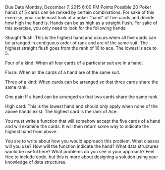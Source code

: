 Due Date
Monday, December 7, 2015
6:00 PM
Points Possible
20
Poker hands of 5 cards can be ranked by certain combinations.  For sake of this exercise, your code must look at a poker “hand” of five cards and decide how high the hand is.  Hands can be as high as a straight flush.  For sake of this exercise, you only need to look for the following hands:

Straight flush:  This is the highest hand and occurs when all five cards can be arranged in contiguous order of rank and are of the same suit.  The highest straight flush goes from the rank of 10 to ace.  The lowest is ace to 5.

Four of a kind:  When all four cards of a particular suit are in a hand.

Flush:  When all the cards of a hand are of the same suit.

Three of a kind: When cards can be arranged so that three cards share the same rank.

One pair: If a hand can be arranged so that two cards share the same rank.

High card:  This is the lowest hand and should only apply when none of the above hands exist.  The highest card is the rank of Ace.

 

You must write a function that will somehow accept the five cards of a hand and will examine the cards.  It will then return some way to indicate the highest hand from above.

You are to write about how you would approach this problem.  What classes will you use?  How will the function indicate the hand?  What data structures would be useful here?  What problems do you see in your approach?  Feel free to include code, but this is more about designing a solution using your knowledge of data structures.
